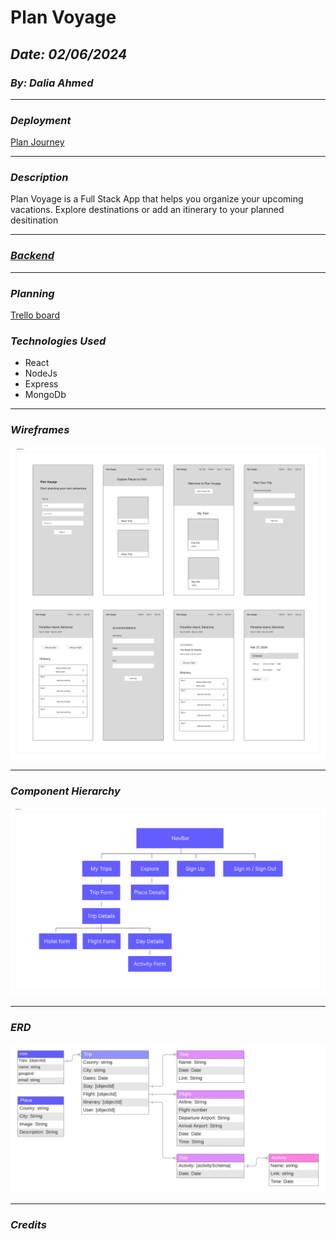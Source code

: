 # Plan Voyage

## **_Date: 02/06/2024_**

### **_By: Dalia Ahmed_**

***

### **_Deployment_**

[Plan Journey](https://journeyplan.netlify.app/)

***

### **_Description_**

Plan Voyage is a Full Stack App that helps you organize your upcoming vacations. Explore destinations or add an itinerary to your planned desitination

***

### [**_Backend_**](https://github.com/daliaahmed257/Plan-Voyage-Backend)


***


### **_Planning_**
[Trello board](https://trello.com/invite/b/Uxn4cUpj/ATTId847f7a71ccd88b5b8b7b6e3f260bbe98594F712/plan-voyage)

### **_Technologies Used_**

- React
- NodeJs
- Express
- MongoDb

***

### **_Wireframes_**

![Image](./public/images/planning/Wireframes.png)

***

### **_Component Hierarchy_**

![Image](./public/images/planning/Component%20Heirarchy.png)

***

### **_ERD_**

![Image](./public/images/planning/ERD.png)

***

### **_Credits_**